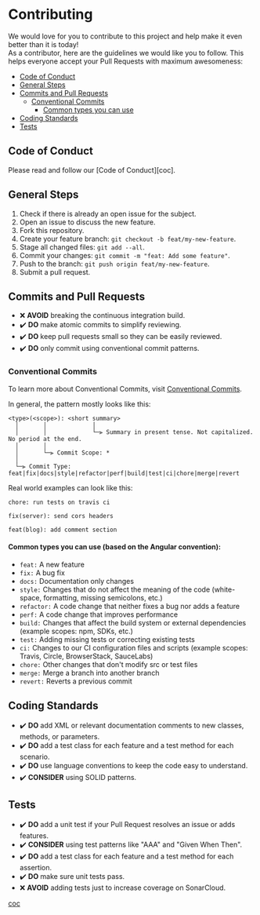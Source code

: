 # Contributing

We would love for you to contribute to this project and help make it even better than it is today!  
As a contributor, here are the guidelines we would like you to follow. This helps everyone accept your Pull Requests with maximum awesomeness:

- [Code of Conduct](#code-of-conduct)
- [General Steps](#general-steps)
- [Commits and Pull Requests](#commits-and-pull-requests)
  - [Conventional Commits](#conventional-commits)
    - [Common types you can use](#common-types)
- [Coding Standards](#coding-standards)
- [Tests](#tests)


## <a name="code-of-conduct"></a> Code of Conduct

Please read and follow our [Code of Conduct][coc].


## <a name="general-steps"></a> General Steps

1. Check if there is already an open issue for the subject.
2. Open an issue to discuss the new feature.
3. Fork this repository.
4. Create your feature branch: `git checkout -b feat/my-new-feature`.
5. Stage all changed files: `git add --all`.
6. Commit your changes: `git commit -m "feat: Add some feature"`.
7. Push to the branch: `git push origin feat/my-new-feature`.
8. Submit a pull request.


## <a name="commits-and-pull-requests"></a> Commits and Pull Requests

- :x: **AVOID** breaking the continuous integration build.
- :heavy_check_mark: **DO** make atomic commits to simplify reviewing.
- :heavy_check_mark: **DO** keep pull requests small so they can be easily reviewed.
- :heavy_check_mark: **DO** only commit using conventional commit patterns.


### <a name="conventional-commits"></a> Conventional Commits

To learn more about Conventional Commits, visit [Conventional Commits](https://conventionalcommits.org/).

In general, the pattern mostly looks like this:
```
<type>(<scope>): <short summary>
  │       │             │
  │       │             └─⫸ Summary in present tense. Not capitalized. No period at the end.
  │       │
  │       └─⫸ Commit Scope: *
  │
  └─⫸ Commit Type: feat|fix|docs|style|refactor|perf|build|test|ci|chore|merge|revert
```

Real world examples can look like this:
```
chore: run tests on travis ci
```
```
fix(server): send cors headers
```
```
feat(blog): add comment section
```

#### <a name="common-types"></a> Common types you can use (based on the Angular convention):

- `feat:` A new feature
- `fix:` A bug fix
- `docs:` Documentation only changes
- `style:` Changes that do not affect the meaning of the code (white-space, formatting, missing semicolons, etc.)
- `refactor:` A code change that neither fixes a bug nor adds a feature
- `perf:` A code change that improves performance
- `build:` Changes that affect the build system or external dependencies (example scopes: npm, SDKs, etc.)
- `test:` Adding missing tests or correcting existing tests
- `ci:` Changes to our CI configuration files and scripts (example scopes: Travis, Circle, BrowserStack, SauceLabs)
- `chore:` Other changes that don't modify src or test files
- `merge:` Merge a branch into another branch
- `revert:` Reverts a previous commit


## <a name="coding-standards"></a> Coding Standards

- :heavy_check_mark: **DO** add XML or relevant documentation comments to new classes, methods, or parameters.
- :heavy_check_mark: **DO** add a test class for each feature and a test method for each scenario.
- :heavy_check_mark: **DO** use language conventions to keep the code easy to understand.
- :heavy_check_mark: **CONSIDER** using SOLID patterns.


## <a name="tests"></a> Tests

- :heavy_check_mark: **DO** add a unit test if your Pull Request resolves an issue or adds features.
- :heavy_check_mark: **CONSIDER** using test patterns like "AAA" and "Given When Then".
- :heavy_check_mark: **DO** add a test class for each feature and a test method for each assertion.
- :heavy_check_mark: **DO** make sure unit tests pass.
- :x: **AVOID** adding tests just to increase coverage on SonarCloud.


[coc](./CODE_OF_CONDUCT.md)
